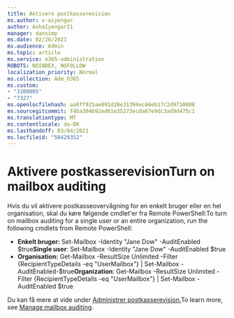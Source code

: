 ```yaml
---
title: Aktivere postkasserevision
ms.author: v-aiyengar
author: AshaIyengar21
manager: dansimp
ms.date: 02/26/2021
ms.audience: Admin
ms.topic: article
ms.service: o365-administration
ROBOTS: NOINDEX, NOFOLLOW
localization_priority: Normal
ms.collection: Adm_O365
ms.custom:
- "3100005"
- "7327"
ms.openlocfilehash: aa0ff925ae891d28e31394ec66eb17c2d9710008
ms.sourcegitcommit: f4ba304b92ed01e35273ecda67e9dc3ad9d475c1
ms.translationtype: MT
ms.contentlocale: da-DK
ms.lasthandoff: 03/04/2021
ms.locfileid: "50429352"
---
```

# <a name="turn-on-mailbox-auditing"></a><span data-ttu-id="fee3e-102">Aktivere postkasserevision</span><span class="sxs-lookup"><span data-stu-id="fee3e-102">Turn on mailbox auditing</span></span>

<span data-ttu-id="fee3e-103">Hvis du vil aktivere postkasseovervågning for en enkelt bruger eller en hel organisation, skal du køre følgende cmdlet'er fra Remote PowerShell:</span><span class="sxs-lookup"><span data-stu-id="fee3e-103">To turn on mailbox auditing for a single user or an entire organization, run the following cmdlets from Remote PowerShell:</span></span>

- <span data-ttu-id="fee3e-104">**Enkelt bruger:** Set-Mailbox -Identity "Jane Dow" -AuditEnabled $true</span><span class="sxs-lookup"><span data-stu-id="fee3e-104">**Single user**: Set-Mailbox -Identity "Jane Dow" -AuditEnabled $true</span></span>
- <span data-ttu-id="fee3e-105">**Organisation:** Get-Mailbox -ResultSize Unlimited -Filter {RecipientTypeDetails -eq "UserMailbox"} | Set-Mailbox -AuditEnabled-$true</span><span class="sxs-lookup"><span data-stu-id="fee3e-105">**Organization**: Get-Mailbox -ResultSize Unlimited -Filter {RecipientTypeDetails -eq "UserMailbox"} | Set-Mailbox -AuditEnabled $true</span></span>

<span data-ttu-id="fee3e-106">Du kan få mere at vide under [Administrer postkasserevision.](https://go.microsoft.com/fwlink/?linkid=2103668)</span><span class="sxs-lookup"><span data-stu-id="fee3e-106">To learn more, see [Manage mailbox auditing](https://go.microsoft.com/fwlink/?linkid=2103668).</span></span>